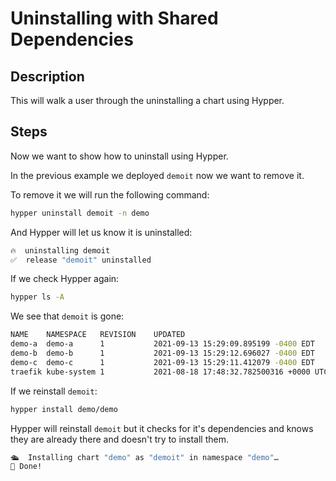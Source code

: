 # Uninstalling with Shared Dependencies

## Description

This will walk a user through the uninstalling a chart using Hypper.

## Steps

Now we want to show how to uninstall using Hypper.

In the previous example we deployed `demoit` now we want to remove it.

To remove it we will run the following command:

```bash
hypper uninstall demoit -n demo
```

And Hypper will let us know it is uninstalled:

```bash
🔥  uninstalling demoit
✅  release "demoit" uninstalled
```

If we check Hypper again:

```bash
hypper ls -A
```

We see that `demoit` is gone:

```bash
NAME    NAMESPACE   REVISION    UPDATED                                 STATUS      CHART           APP VERSION
demo-a  demo-a      1           2021-09-13 15:29:09.895199 -0400 EDT    deployed    demo-a-1.0.0    1.16.0     
demo-b  demo-b      1           2021-09-13 15:29:12.696027 -0400 EDT    deployed    demo-b-1.0.0    1.16.0     
demo-c  demo-c      1           2021-09-13 15:29:11.412079 -0400 EDT    deployed    demo-c-1.0.0    1.16.0     
traefik kube-system 1           2021-08-18 17:48:32.782500316 +0000 UTC deployed    traefik-1.81.0  1.7.19 
```

If we reinstall `demoit`:

```bash
hypper install demo/demo
```

Hypper will reinstall `demoit` but it checks for it's dependencies and knows they are already there and doesn't try to install them.

```bash
🛳  Installing chart "demo" as "demoit" in namespace "demo"…
👏 Done!
```
